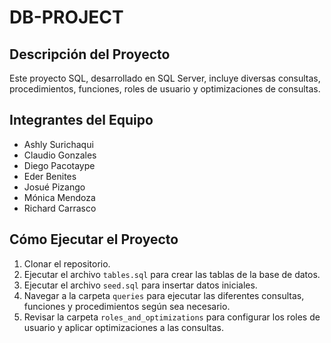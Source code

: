 # DB-PROJECT

## Descripción del Proyecto

Este proyecto SQL, desarrollado en SQL Server, incluye diversas consultas, procedimientos, funciones, roles de usuario y optimizaciones de consultas.

## Integrantes del Equipo

- Ashly Surichaqui
- Claudio Gonzales 
- Diego Pacotaype
- Eder Benites 
- Josué Pizango
- Mónica Mendoza 
- Richard Carrasco 

## Cómo Ejecutar el Proyecto

1. Clonar el repositorio.
2. Ejecutar el archivo `tables.sql` para crear las tablas de la base de datos.
3. Ejecutar el archivo `seed.sql` para insertar datos iniciales.
4. Navegar a la carpeta `queries` para ejecutar las diferentes consultas, funciones y procedimientos según sea necesario.
5. Revisar la carpeta `roles_and_optimizations` para configurar los roles de usuario y aplicar optimizaciones a las consultas.
